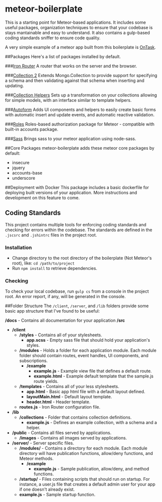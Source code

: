 meteor-boilerplate
==================

This is a starting point for Meteor-based applications. It includes some useful packages, organization techniques to ensure that your codebase is stays mantainable and easy to understand. It also contains a gulp-based coding standards sniffer to ensure code quality.

A very simple example of a meteor app built from this boilerplate is [OnTask](https://github.com/patrickocoffeyo/ontask).

##Packages
Here's a list of packages installed by default.

###[Iron Router](https://github.com/EventedMind/iron-router)
A router that works on the server and the browser.

###[Collection 2](https://github.com/aldeed/meteor-collection2)
Extends Mongo.Collection to provide support for specifying a schema and then validating against that schema when inserting and updating.

###[Collection Helpers](https://github.com/dburles/meteor-collection-helpers)
Sets up a transformation on your collections allowing for simple models, with an interface similar to template helpers.

###[Autoform](https://github.com/aldeed/meteor-autoform)
Adds UI components and helpers to easily create basic forms with automatic insert and update events, and automatic reactive validation.

###[Roles](https://github.com/alanning/meteor-roles)
Roles-based authorization package for Meteor - compatible with built-in accounts package.

###[Sass](https://github.com/particle4dev/meteor-sass/)
Brings sass to your meteor application using node-sass.


##Core Packages
meteor-boilerplate adds these meteor core packages by default:

 - insecure
 - jquery
 - accounts-base
 - underscore

##Deployment with Docker
This package includes a basic dockerfile for deploying built versions of your application. More instructions and development on this feature to come.

## Coding Standards
This project contains multiple tools for enforcing coding standards and checking for errors within the codebase. The standards are defined in the `.jscsrc` and `.jshintrc` files in the project root.

### Installation

* Change directory to the root directory of the boilerplate (Not Meteor's root), like: `cd /path/to/project`
* Run `npm install` to retrieve dependencies.

### Checking

To check your local codebase, run `gulp cs` from a console in the project root. An error report, if any, will be generated in the console.

##Folder Structure
The <code>/client</code>, <code>/server</code>, and <code>/lib</code> folders provide some basic app structure that I've found to be useful:

**/docs** - Contains all documentation for your application
**/src**
 - **/client**
   - **/styles** - Contains all of your stylesheets.
     - **app.scss** - Empty sass file that should hold your application's styles.
   - **/modules** - Holds a folder for each application module. Each module folder should contain routes, event handles, UI components, and subscriptions.
     - **/example**
       - **example.js** - Example view file that defines a default route.
       - **example.html** - Example default template that the sample.js route yields.
   - **/templates** - Contains all of your less stylesheets.
   	 - **app.html** - Basic app html file with a default layout defined.
   	 - **layoutMain.html** - Default layout template.
   	 - **header.html** - Header template.
   - **routes.js** - Iron Router configuration file.
 - **/lib**
   - **/collections** - Folder that contains collection definitions.
     - **example.js** - Defines an example collection, with a schema and a helper.
 - **/public** - Contains all files served by applications.
   - **/images** - Contains all images served by applications.
 - **/server/** - Server specific files.
   - **/modules/** - Contains a directory for each module. Each module directory will have publication functions, allow/deny functions, and Meteor methods.
     - **/example**
       - **example.js** - Sample publication, allow/deny, and method functions.
   - **/startup/** - Files containing scripts that should run on startup. For instance, a user.js file that creates a default admin user for your app if one doesn't already exist.
    - **example.js** - Sample startup function.
